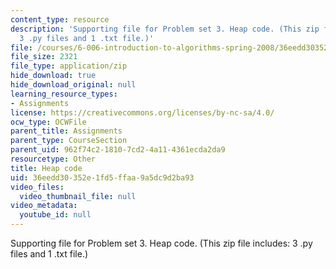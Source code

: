 ```yaml
---
content_type: resource
description: 'Supporting file for Problem set 3. Heap code. (This zip file includes:
  3 .py files and 1 .txt file.)'
file: /courses/6-006-introduction-to-algorithms-spring-2008/36eedd30352e1fd5ffaa9a5dc9d2ba93_ps3_heap.zip
file_size: 2321
file_type: application/zip
hide_download: true
hide_download_original: null
learning_resource_types:
- Assignments
license: https://creativecommons.org/licenses/by-nc-sa/4.0/
ocw_type: OCWFile
parent_title: Assignments
parent_type: CourseSection
parent_uid: 962f74c2-1810-7cd2-4a11-4361ecda2da9
resourcetype: Other
title: Heap code
uid: 36eedd30-352e-1fd5-ffaa-9a5dc9d2ba93
video_files:
  video_thumbnail_file: null
video_metadata:
  youtube_id: null
---
```

Supporting file for Problem set 3. Heap code. (This zip file includes: 3 .py files and 1 .txt file.)